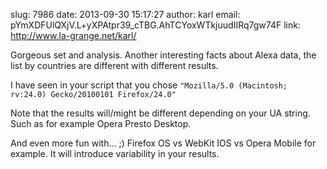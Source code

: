 slug:    7986
date:    2013-09-30 15:17:27
author:  karl
email:   pYmXDFUlQXjV.L+yXPAtpr39_cTBG.AhTCYoxWTkjuudIIRq7gw74F
link:     http://www.la-grange.net/karl/

Gorgeous set and analysis. Another interesting facts about Alexa data,
the list by countries are different with different results.

I have seen in your script that you chose `"Mozilla/5.0 (Macintosh; rv:24.0) Gecko/20100101 Firefox/24.0"`

Note that the results will/might be different depending on your UA
string. Such as for example Opera Presto Desktop.

And even more fun with… ;) Firefox OS vs WebKit IOS vs Opera Mobile
for example. It will introduce variability in your results.
